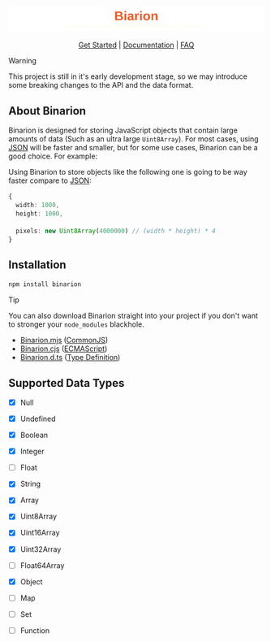 <img src="./Assets/Visual/Banner.svg"></img>

<p align="center">
  <a href="./Documents/GetStarted.md">Get Started</a> | 
  <a href="./Documents/API.md">Documentation</a> | 
  <a href="./Documents/FAQ.md">FAQ</a>
</p>

> [!WARNING]
> This project is still in it's early development stage, so we may introduce some breaking changes to the API and the data format.

## About Binarion
Binarion is designed for storing JavaScript objects that contain large amounts of data (Such as an ultra large `Uint8Array`). For most cases, using [JSON](https://en.wikipedia.org/wiki/JSON) will be faster and smaller, but for some use cases, Binarion can be a good choice. For example:

Using Binarion to store objects like the following one is going to be way faster compare to [JSON](https://en.wikipedia.org/wiki/JSON):
```ts
{
  width: 1000,
  height: 1000,

  pixels: new Uint8Array(4000000) // (width * height) * 4
}
```

## Installation
```bash
npm install binarion
```

> [!TIP]
> You can also download Binarion straight into your project if you don't want to stronger your `node_modules` blackhole.
>
> * [Binarion.mjs](./Assets/Binarion.cjs) ([CommonJS](https://en.wikipedia.org/wiki/CommonJS))
> * [Binarion.cjs](./Assets/Binarion.cjs) ([ECMAScript](https://en.wikipedia.org/wiki/ECMAScript))
> * [Binarion.d.ts](./Assets/Binarion.d.ts) ([Type Definition](https://www.typescriptlang.org/docs/handbook/declaration-files/templates/module-d-ts.html))

## Supported Data Types
- [x] Null
- [x] Undefined
- [x] Boolean
- [x] Integer
- [ ] Float
- [x] String
 
- [x] Array
- [x] Uint8Array
- [x] Uint16Array
- [x] Uint32Array
- [ ] Float64Array

- [x] Object
- [ ] Map
- [ ] Set

- [ ] Function

